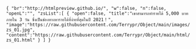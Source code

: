`{
    "br":"http://htmlpreview.github.io/",
    "w":false,
    "n":false,
    "openL":"",
    "zsList":[
        {
            "open":false,
            "title":"เขาสามารถทำรายได้ 5,000 บาทภายใน 3 วัน
    ซึ่งเป็นช่องทางหารายได้ที่ง่ายที่สุดในปี 2021！",
            "image":"https://raw.githubusercontent.com/Terrypr/Object/main/images/zs_01.jpg",
            "content":"https://raw.githubusercontent.com/Terrypr/Object/main/html/zs_01.html"
        }
    ]
}`
